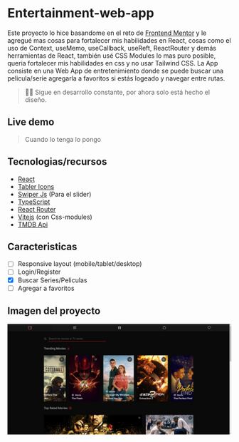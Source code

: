 # Entertainment-web-app

Este proyecto lo hice basandome en el reto de [Frontend Mentor](https://www.frontendmentor.io/challenges/entertainment-web-app-J-UhgAW1X) y le agregué mas cosas para fortalecer mis habilidades en React, cosas como el uso de Context, useMemo, useCallback, useReft, ReactRouter y demás herramientas de React, también usé CSS Modules lo mas puro posible, queria fortalecer mis habilidades en css y no usar Tailwind CSS. La App consiste en una Web App de entretenimiento donde se puede buscar una pelicula/serie agregarla a favoritos si estás logeado y navegar entre rutas.
> 👷‍♂️ Sigue en desarrollo constante, por ahora solo está hecho el diseño.
> 

## Live demo

> Cuando lo tenga lo pongo
> 

## **Tecnologias/recursos**

- [React](https://react.dev/)
- [Tabler Icons](https://tabler-icons.io/)
- [Swiper Js](https://swiperjs.com/) (Para el slider)
- [TypeScript](https://www.typescriptlang.org/)
- [React Router](https://reactrouter.com/en/main)
- [Vitejs](https://vitejs.dev/) (con Css-modules)
- [TMDB Api](https://developer.themoviedb.org/docs)

## Caracteristicas

- [ ]  Responsive layout (mobile/tablet/desktop)
- [ ]  Login/Register
- [x]  Buscar Series/Peliculas
- [ ]  Agregar a favoritos

## Imagen del proyecto

![project image](./docs/project-image.JPG)
